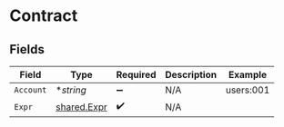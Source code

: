 # Contract


## Fields

| Field                                      | Type                                       | Required                                   | Description                                | Example                                    |
| ------------------------------------------ | ------------------------------------------ | ------------------------------------------ | ------------------------------------------ | ------------------------------------------ |
| `Account`                                  | **string*                                  | :heavy_minus_sign:                         | N/A                                        | users:001                                  |
| `Expr`                                     | [shared.Expr](../../models/shared/expr.md) | :heavy_check_mark:                         | N/A                                        |                                            |